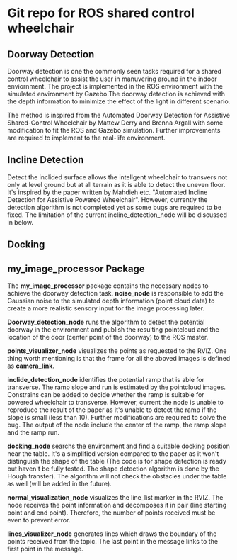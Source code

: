 # Git repo for ROS shared control wheelchair
## Doorway Detection
Doorway detection is one the commonly seen tasks required for a shared control wheelchair to assist the user in manuvering around in the indoor enviornment. The project is implemented in the ROS environment with the simulated environment by Gazebo.The doorway detection is achieved with the depth information to minimize the effect of the light in different scenario.

The method is inspired from the Automated Doorway Detection for Assistive Shared-Control Wheelchair by Mattew Derry and Brenna Argall with some modification to fit the ROS and Gazebo simulation. Further improvements are required to implement to the real-life environment.

## Incline Detection
Detect the inclided surface allows the intellgent wheelchair to transvers not only at level ground but at all terrain as it is able to detect the uneven floor. It's inspired by the paper written by Mahdieh etc. "Automated Incline Detection for Assistive Powered Wheelchair". However, currently the detection algorithm is not completed yet as some bugs are required to be fixed. The limitation of the current incline_detection_node will be discussed in below.

## Docking 

## my_image_processor Package
The **my_image_processor** package contains the necessary nodes to achieve the doorway detection task. **noise_node** is responsible to add the Gaussian noise to the simulated depth information (point cloud data) to create a more realistic sensory input for the image processing later.

**Doorway_detection_node** runs the algorithm to detect the potential doorway in the environment and publish the resulting pointcloud and the location of the door (center point of the doorway) to the ROS master.

**points_visualizer_node** visualizes the points as requested to the RVIZ. One thing worth mentioning is that the frame for all the aboved images is defined as **camera_link**. 

**inclide_detection_node** identifies the potential ramp that is able for transverse. The ramp slope and run is estimated by the pointcloud images. Constrains can be added to decide whether the ramp is suitable for powered wheelchair to transverse.  However, current the node is unable to reproduce the result of the paper as it's unable to detect the ramp if the slope is small (less than 10). Further modifications are required to solve the bug. The output of the node include the center of the ramp, the ramp slope and the ramp run.

**docking_node** searchs the environment and find a suitable docking position near the table. It's a simplified version compared to the paper as it won't distinguish the shape of the table (The code is for shape detection is ready but haven't be fully tested. The shape detection algorithm is done by the Hough transfer). The algorithm will not check the obstacles under the table as well (will be added in the future).

**normal_visualization_node** visualizes the line_list marker in the RVIZ. The node receives the point information and decomposes it in pair (line starting point and end point). Therefore, the number of points received must be even to prevent error.

**lines_visualizer_node** generates lines which draws the boundary of the points received from the topic. The last point in the message links to the first point in the message.


